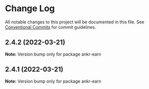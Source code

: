 # Change Log

All notable changes to this project will be documented in this file.
See [Conventional Commits](https://conventionalcommits.org) for commit guidelines.

## 2.4.2 (2022-03-21)

**Note:** Version bump only for package ankr-earn





## 2.4.1 (2022-03-21)

**Note:** Version bump only for package ankr-earn
